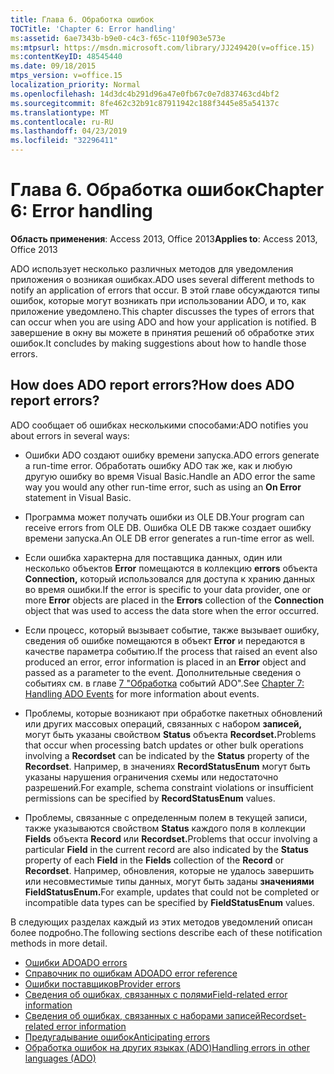 ```yaml
---
title: Глава 6. Обработка ошибок
TOCTitle: 'Chapter 6: Error handling'
ms:assetid: 6ae7343b-b9e0-c4c3-f65c-110f903e573e
ms:mtpsurl: https://msdn.microsoft.com/library/JJ249420(v=office.15)
ms:contentKeyID: 48545440
ms.date: 09/18/2015
mtps_version: v=office.15
localization_priority: Normal
ms.openlocfilehash: 14d3dc4b291d96a47e0fb67c0e7d837463cd4bf2
ms.sourcegitcommit: 8fe462c32b91c87911942c188f3445e85a54137c
ms.translationtype: MT
ms.contentlocale: ru-RU
ms.lasthandoff: 04/23/2019
ms.locfileid: "32296411"
---
```

# <a name="chapter-6-error-handling"></a><span data-ttu-id="0cb51-102">Глава 6. Обработка ошибок</span><span class="sxs-lookup"><span data-stu-id="0cb51-102">Chapter 6: Error handling</span></span>

<span data-ttu-id="0cb51-103">**Область применения**: Access 2013, Office 2013</span><span class="sxs-lookup"><span data-stu-id="0cb51-103">**Applies to**: Access 2013, Office 2013</span></span>

<span data-ttu-id="0cb51-104">ADO использует несколько различных методов для уведомления приложения о возникая ошибках.</span><span class="sxs-lookup"><span data-stu-id="0cb51-104">ADO uses several different methods to notify an application of errors that occur.</span></span> <span data-ttu-id="0cb51-105">В этой главе обсуждаются типы ошибок, которые могут возникать при использовании ADO, и то, как приложение уведомлено.</span><span class="sxs-lookup"><span data-stu-id="0cb51-105">This chapter discusses the types of errors that can occur when you are using ADO and how your application is notified.</span></span> <span data-ttu-id="0cb51-106">В завершение в окну вы можете в принятия решений об обработке этих ошибок.</span><span class="sxs-lookup"><span data-stu-id="0cb51-106">It concludes by making suggestions about how to handle those errors.</span></span>

## <a name="how-does-ado-report-errors"></a><span data-ttu-id="0cb51-107">How does ADO report errors?</span><span class="sxs-lookup"><span data-stu-id="0cb51-107">How does ADO report errors?</span></span>

<span data-ttu-id="0cb51-108">ADO сообщает об ошибках несколькими способами:</span><span class="sxs-lookup"><span data-stu-id="0cb51-108">ADO notifies you about errors in several ways:</span></span>

- <span data-ttu-id="0cb51-109">Ошибки ADO создают ошибку времени запуска.</span><span class="sxs-lookup"><span data-stu-id="0cb51-109">ADO errors generate a run-time error.</span></span> <span data-ttu-id="0cb51-110">Обработать ошибку ADO так же, как и любую другую  ошибку во время Visual Basic.</span><span class="sxs-lookup"><span data-stu-id="0cb51-110">Handle an ADO error the same way you would any other run-time error, such as using an **On Error** statement in Visual Basic.</span></span>

- <span data-ttu-id="0cb51-111">Программа может получать ошибки из OLE DB.</span><span class="sxs-lookup"><span data-stu-id="0cb51-111">Your program can receive errors from OLE DB.</span></span> <span data-ttu-id="0cb51-112">Ошибка OLE DB также создает ошибку времени запуска.</span><span class="sxs-lookup"><span data-stu-id="0cb51-112">An OLE DB error generates a run-time error as well.</span></span>

- <span data-ttu-id="0cb51-113">Если ошибка характерна для поставщика данных, один или несколько объектов **Error** помещаются в коллекцию **errors** объекта **Connection,** который использовался для доступа к хранию данных во время ошибки.</span><span class="sxs-lookup"><span data-stu-id="0cb51-113">If the error is specific to your data provider, one or more **Error** objects are placed in the **Errors** collection of the **Connection** object that was used to access the data store when the error occurred.</span></span>

- <span data-ttu-id="0cb51-114">Если процесс, который вызывает событие, также вызывает ошибку, сведения об ошибке помещаются в объект **Error** и передаются в качестве параметра событию.</span><span class="sxs-lookup"><span data-stu-id="0cb51-114">If the process that raised an event also produced an error, error information is placed in an **Error** object and passed as a parameter to the event.</span></span> <span data-ttu-id="0cb51-115">Дополнительные сведения о событиях см. в главе [7 "Обработка](chapter-7-handling-ado-events.md) событий ADO".</span><span class="sxs-lookup"><span data-stu-id="0cb51-115">See [Chapter 7: Handling ADO Events](chapter-7-handling-ado-events.md) for more information about events.</span></span>

- <span data-ttu-id="0cb51-116">Проблемы, которые возникают при обработке пакетных обновлений или других массовых операций, связанных с набором **записей,** могут быть указаны свойством **Status** объекта **Recordset.**</span><span class="sxs-lookup"><span data-stu-id="0cb51-116">Problems that occur when processing batch updates or other bulk operations involving a **Recordset** can be indicated by the **Status** property of the **Recordset**.</span></span> <span data-ttu-id="0cb51-117">Например, в значениях **RecordStatusEnum** могут быть указаны нарушения ограничения схемы или недостаточно разрешений.</span><span class="sxs-lookup"><span data-stu-id="0cb51-117">For example, schema constraint violations or insufficient permissions can be specified by **RecordStatusEnum** values.</span></span>

- <span data-ttu-id="0cb51-118">Проблемы, связанные с  определенным полем в текущей записи, также  указываются свойством **Status** каждого поля в коллекции **Fields** объекта **Record** или **Recordset.**</span><span class="sxs-lookup"><span data-stu-id="0cb51-118">Problems that occur involving a particular **Field** in the current record are also indicated by the **Status** property of each **Field** in the **Fields** collection of the **Record** or **Recordset**.</span></span> <span data-ttu-id="0cb51-119">Например, обновления, которые не удалось завершить или несовместимые типы данных, могут быть заданы **значениями FieldStatusEnum.**</span><span class="sxs-lookup"><span data-stu-id="0cb51-119">For example, updates that could not be completed or incompatible data types can be specified by **FieldStatusEnum** values.</span></span>

<span data-ttu-id="0cb51-120">В следующих разделах каждый из этих методов уведомлений описан более подробно.</span><span class="sxs-lookup"><span data-stu-id="0cb51-120">The following sections describe each of these notification methods in more detail.</span></span>

- [<span data-ttu-id="0cb51-121">Ошибки ADO</span><span class="sxs-lookup"><span data-stu-id="0cb51-121">ADO errors</span></span>](ado-errors.md)
- [<span data-ttu-id="0cb51-122">Справочник по ошибкам ADO</span><span class="sxs-lookup"><span data-stu-id="0cb51-122">ADO error reference</span></span>](ado-error-reference.md)
- [<span data-ttu-id="0cb51-123">Ошибки поставщиков</span><span class="sxs-lookup"><span data-stu-id="0cb51-123">Provider errors</span></span>](provider-errors.md)
- [<span data-ttu-id="0cb51-124">Сведения об ошибках, связанных с полями</span><span class="sxs-lookup"><span data-stu-id="0cb51-124">Field-related error information</span></span>](field-related-error-information.md)
- [<span data-ttu-id="0cb51-125">Сведения об ошибках, связанных с наборами записей</span><span class="sxs-lookup"><span data-stu-id="0cb51-125">Recordset-related error information</span></span>](recordset-related-error-information.md)
- [<span data-ttu-id="0cb51-126">Предугадывание ошибок</span><span class="sxs-lookup"><span data-stu-id="0cb51-126">Anticipating errors</span></span>](anticipating-errors.md)
- [<span data-ttu-id="0cb51-127">Обработка ошибок на других языках (ADO)</span><span class="sxs-lookup"><span data-stu-id="0cb51-127">Handling errors in other languages (ADO)</span></span>](handling-errors-in-other-languages.md)
